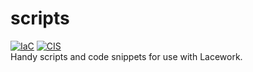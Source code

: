 # scripts

[![IaC](https://app.soluble.cloud/api/v1/public/badges/7ce93fae-f9eb-48e0-bd98-12fd31c75d6e.svg)](https://app.soluble.cloud/repos/details/github.com/jvogt/scripts)  [![CIS](https://app.soluble.cloud/api/v1/public/badges/825cb834-806e-4426-92d9-7e192db862a1.svg)](https://app.soluble.cloud/repos/details/github.com/jvogt/scripts)  
Handy scripts and code snippets for use with Lacework.
